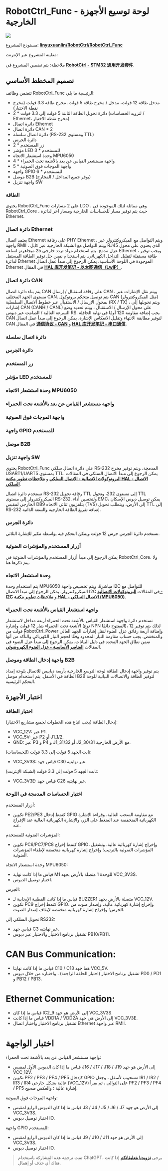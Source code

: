 # RobotCtrl_Func - لوحة توسيع الأجهزة الخارجية

![](https://wiki-media-1253965369.cos.ap-guangzhou.myqcloud.com/img/20220527113505.png)

مستودع المشروع: [**linyuxuanlin/RobotCtrl/RobotCtrl_Func**](https://github.com/linyuxuanlin/RobotCtrl/tree/main/RobotCtrl_MultiBoard_Project/RobotCtrl_Func)

معاينة المشروع عبر الإنترنت:

<div class="altium-iframe-viewer">
  <div
    class="altium-ecad-viewer"
    data-project-src="https://github.com/linyuxuanlin/RobotCtrl/raw/main/RobotCtrl_MultiBoard_Project/RobotCtrl_Func_V0.8B.zip"
  ></div>
</div>

ملاحظة: يتم تضمين المشروع في [**RobotCtrl - STM32 通用开发套件**](https://wiki-power.com/ar/RobotCtrl-STM32%E9%80%9A%E7%94%A8%E5%BC%80%E5%8F%91%E5%A5%97%E4%BB%B6).

## تصميم المخطط الأساسي

تتضمن وظائف RobotCtrl_Func الرئيسية ما يلي:

- مدخل طاقة 12 فولت، مدخل / مخرج طاقة 5 فولت، مخرج طاقة 3.3 فولت (مخرج نقطة الاختبار)
- دائرة تحويل الطاقة الثابتة 5 فولت إلى 3.3 فولت \* 2 (لتزويد الحساسات / Ethernet، مخرج نقطة الاختبار)
- دائرة اتصال Ethernet
- دائرة اتصال CAN \* 2
- دائرة اتصال سلسلة (RS-232 ومستوى TTL)
- دائرة الجرس
- زر المستخدم \* 2
- مؤشر LED للمستخدم \* 3
- وحدة استشعار الاتجاه MPU6050
- واجهة مستشعر القياس عن بعد بالأشعة تحت الحمراء \* 4
- واجهة الموجات فوق الصوتية \* 5
- واجهة GPIO للمستخدم \* 6
- موصل B2B (يوفر جميع المداخل / المخارج)
- واجهة تنزيل SW

### الطاقة

يحتوي RobotCtrl_Func على 2 مسارات LDO ، وهي مماثلة لتلك الموجودة في RobotCtrl_Core ، حيث يتم توفير مسار للحساسات الخارجية ومسار آخر لدائرة Ethernet.

### دائرة اتصال Ethernet

يعتمد اتصال Ethernet على رقاقة PHY Ethernet ، ويتم التواصل مع الميكروكنترولر عبر واجهة RMII ، ويتم التواصل مع الشبكة الخارجية عبر كابل RJ45 الذي يحتوي على محول عزل مدمج. يتم استخدام مولد تردد خارجي 25 ميجاهرتز لساعة Ethernet ، ويجب توفير طاقة مستقلة لتقليل التداخل الكهربائي. يتم استخدام نفس حل توفير الطاقة المستقل لدائرة Ethernet الموجودة في اللوحة الأساسية. يمكن الرجوع إلى مبدأ عمل اتصال Ethernet في المقال [**HAL 库开发笔记 - 以太网通信（LwIP）**](https://wiki-power.com/ar/HAL%E5%BA%93%E5%BC%80%E5%8F%91%E7%AC%94%E8%AE%B0-%E4%BB%A5%E5%A4%AA%E7%BD%91%E9%80%9A%E4%BF%A1%EF%BC%88LwIP%EF%BC%89).

### دائرة اتصال CAN

يتم بناء دائرة اتصال CAN على رقاقة استقبال / إرسال CAN ، ويتم نقل الإشارات عبر مستوى الجهد المختلف CAN. يتم توصيل متحكم بروتوكول CAN (مثل الميكروكنترولر) بمحول الإرسال / الاستقبال عبر خطوط الاتصال السلسلية (RX / TX) ، ويتم تحويلها إلى إشارات CAN (CANH / CANL) على محول الإرسال / الاستقبال ، ويتم تحديد وضع السرعة العالية / الصامت عبر دبوس RS. يجب إضافة مقاومة 120 أومًا في نهاية الحافلة CAN لتوفير مطابقة الانتهاء وتقليل الانعكاس الإشارة. يمكن الرجوع إلى مبدأ عمل اتصال CAN في المقال [**通信协议 - CAN**](https://wiki-power.com/ar/%E9%80%9A%E4%BF%A1%E5%8D%8F%E8%AE%AE-CAN) و [**HAL 库开发笔记 - 串口通信**](https://wiki-power.com/ar/HAL%E5%BA%93%E5%BC%80%E5%8F%91%E7%AC%94%E8%AE%B0-CAN%E9%80%9A%E4%BF%A1).

### دائرة اتصال سلسلة

### دائرة الجرس

### زر المستخدم

### مؤشر LED للمستخدم

### وحدة استشعار الاتجاه MPU6050

### واجهة مستشعر القياس عن بعد بالأشعة تحت الحمراء

### واجهة الموجات فوق الصوتية

### واجهة GPIO للمستخدم

### موصل B2B

### واجهة تنزيل SW

يحتوي RobotCtrl_Func على دائرة اتصال سلكي RS-232 المدمجة، ويتم توفير مخرج USART1/UART5 بمستوى TTL. يمكن الرجوع إلى مبدأ الاتصال السلكي في المقالات [**البروتوكولات الاتصالية - الاتصال السلكي**](https://wiki-power.com/ar/%E9%80%9A%E4%BF%A1%E5%8D%8F%E8%AE%AE-%E4%B8%B2%E5%8F%A3%E9%80%9A%E4%BF%A1) و [**ملاحظات تطوير مكتبة HAL - الاتصال السلكي**](https://wiki-power.com/ar/HAL%E5%BA%93%E5%BC%80%E5%8F%91%E7%AC%94%E8%AE%B0-%E4%B8%B2%E5%8F%A3%E9%80%9A%E4%BF%A1).

تستخدم دائرة اتصال RS-232 رقاقة تحويل TTL إلى مستوى 232، وتحول TTL الميكروكنترولر إلى مستوى RS-232. ولتحسين أداء EMC، يمكن توصيل دبوس الإسكان الخارجي لمقبس DB9 بتلفزيون ثنائي الاتجاه (TVS) إلى الأرض، ويتطلب تحويل TTL إلى RS-232 إضافة تفريغ الطاقة الخارجية والسعة الذاتية.

### دائرة الجرس

تستخدم دائرة الجرس جرس 12 فولت ويمكن التحكم فيه بواسطة مكبر للإشارة الثلاثي.

### أزرار المستخدم والمؤشرات الضوئية

يمكن الرجوع إلى مبدأ أزرار المستخدم والمؤشرات الضوئية في RobotCtrl_Core، ولا يتم ذكرها هنا.

### وحدة استشعار الاتجاه

يتم استخدام وحدة MPU6050 مباشرةً، ويتم تخصيص واجهة I2C للتواصل مع الميكروكنترولر. يمكن الرجوع إلى مبدأ الاتصال I2C في المقالات [**البروتوكولات الاتصالية - I2C**](https://wiki-power.com/ar/%E9%80%9A%E4%BF%A1%E5%8D%8F%E8%AE%AE-I2C) و [**ملاحظات تطوير مكتبة HAL - الاتصال السلكي (MPU6050)**](https://wiki-power.com/ar/HAL%E5%BA%93%E5%BC%80%E5%8F%91%E7%AC%94%E8%AE%B0-I2C%E9%80%9A%E4%BF%A1%EF%BC%88MPU6050%EF%BC%89).

### واجهة استشعار القياس بالأشعة تحت الحمراء

تستخدم دائرة واجهة استشعار القياس بالأشعة تحت الحمراء أربعة مداخل لاستشعار الأشعة تحت الحمراء بتيار 12 فولت وإشارة (نوع NPN المفتوح دائمًا)، لذلك يتم توفير 12 فولت من RobotCtrl_Power وإضافة أربعة رقائق عزل الضوء لنقل إشارات الجهد العالي والمنخفض. يجب حساب مقاومة التيار المحدود وفقًا لحجم التيار الكهربائي والتأكد من أنها ضمن نطاق الجهد المحدد في دليل البيانات. يمكن الرجوع إلى مبدأ عزل الضوء في المقالات [**العناصر الأساسية - عزل الضوء الكهروضوئي**](https://wiki-power.com/ar/%E5%9F%BA%E6%9C%AC%E5%85%83%E5%99%A8%E4%BB%B6-%E5%85%89%E7%94%B5%E8%80%A6%E5%90%88%E5%99%A8).

### واجهة إدخال الطاقة وموصل B2B

يتم توفير واجهة إدخال الطاقة لوحة التوسع الخارجية بأربعة دبابيس للاتصال بلوحة إمداد الطاقة في الأسفل. يتم استخدام موصل B2B لتوفير الطاقة والاتصالات البيانية للوحة التحكم الرئيسية.

## اختبار الأجهزة

### اختبار الطاقة

إدخال الطاقة (يجب اتباع هذه الخطوات لجميع مشاريع الاختبار):

- VCC_12V: عبر P1.
- VCC_5V: عبر P2 أو J1_1/2.
- GND: عبر P3 و P4 و J1_31/32 أو J2_30/31 مع الأرض الخارجية.

ثابت الجهد 5 فولت إلى 3.3 فولت (للحساسات):

- VCC_3V3S: قياس جهد C30 عبر نهايتيه.

ثابت الجهد 5 فولت إلى 3.3 فولت (لشبكة الإيثرنت):

- VCC_3V3E: قياس جهد C26 عبر نهايتيه.

### اختبار الحساسات المدمجة في اللوحة

أزرار المستخدم:

- تكوين PE2/PE3 كنمط إدخال GPIO مع مقاومة السحب العالية، وقراءة الإشارة الكهربائية المنخفضة عند الضغط على الزر، والإشارة الكهربائية العالية عند الإفراج عنه.

المؤشرات الضوئية للمستخدم:

- تكوين PC6/PC7/PC8 كنمط إخراج GPIO، وإخراج إشارة كهربائية عالية، وتشغيل المؤشرات الضوئية بالترتيب؛ وإخراج إشارة كهربائية منخفضة لإطفاء المؤشرات الضوئية.

وحدة استشعار الاتجاه MPU6050:

- قياس ما إذا كانت نهاية M1 للوحدة 1 متصلة بالأرض بجهد VCC_3V3S.
- اختبار توصيل الدبوس.

الجرس:

- قياس ما إذا كانت القطبية الإيجابية لـ BUZZER1 متصلة بالأرض بجهد VCC_12V.
- تكوين PC9 كنمط إخراج GPIO، وإخراج إشارة كهربائية عالية، وإصدار صوت من الجرس؛ وإخراج إشارة كهربائية منخفضة لإيقاف إصدار الصوت.

تحويل السلكي إلى RS232:

- قياس جهد C3 عبر نهايتيه.
- تشغيل برنامج الاختبار والاختبار عبر دبوس PB10/PB11.

# CAN Bus Communication:

- قياس ما إذا كانت نهايتا C10 / C13 هما جهد VCC_5V.
- تشغيل برنامج الاختبار (اختبار الحلقة الراجعة) ، واختباره من خلال دبوس PD0 / PD1 و PB12 / PB13.

# Ethernet Communication:

- قياس ما إذا كان IC2_9 إلى الأرض هو جهد VCC_3V3S.
- قياس ما إذا كانت VDD1A / VDD2A إلى الأرض هي جهد VCC_3V3E.
- تشغيل برنامج الاختبار واختبار اتصال Ethernet عبر واجهة RMII.

# اختبار الواجهة

واجهة مستشعر القياس عن بعد بالأشعة تحت الحمراء:

- قياس ما إذا كان الدبوس الأول لمقبس J16 / J17 / J18 / J19 إلى الأرض هو جهد VCC_12V.
- تكوين PF2 / PF3 / PF4 / PF5 كإدخال GPIO مسحوب لأسفل ، وجعل IR1 / IR2 / IR3 / IR4 عالية بشكل خارجي (VCC_12V) على التوالي ، ثم يقرأ PF2 / PF3 / PF4 / PF5 إشارة عالية ؛ والعكس صحيح.

واجهة الموجات فوق الصوتية:

- قياس ما إذا كان الدبوس الرابع لمقبس J3 / J4 / J5 / J6 / J7 إلى الأرض هو جهد VCC_3V3S.
- اختبار توصيل دبوس IO.

واجهة GPIO للمستخدم:

- قياس ما إذا كان الدبوس الرابع لمقبس J9 / J10 / J11 إلى الأرض هو جهد VCC_3V3S.
- اختبار توصيل دبوس IO.

> تمت ترجمة هذه المشاركة باستخدام ChatGPT، يرجى [**تزويدنا بتعليقاتكم**](https://github.com/linyuxuanlin/Wiki_MkDocs/issues/new) إذا كانت هناك أي حذف أو إهمال.
